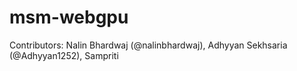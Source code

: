 # msm-webgpu

Contributors: Nalin Bhardwaj (@nalinbhardwaj), Adhyyan Sekhsaria (@Adhyyan1252), Sampriti
